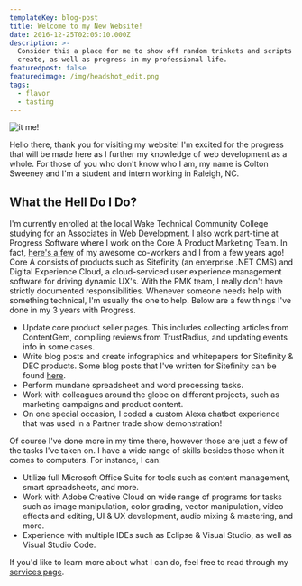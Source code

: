 ```yaml
---
templateKey: blog-post
title: Welcome to my New Website!
date: 2016-12-25T02:05:10.000Z
description: >-
  Consider this a place for me to show off random trinkets and scripts that I
  create, as well as progress in my professional life.
featuredpost: false
featuredimage: /img/headshot_edit.png
tags:
  - flavor
  - tasting
---
```

![it me!](/img/headshot_edit.png "Definitely not my LinkedIn profile picture")

Hello there, thank you for visiting my website! I'm excited for the progress that will be made here as I further my knowledge of web development as a whole. For those of you who don't know who I am, my name is Colton Sweeney and I'm a student and intern working in Raleigh, NC.

## What the Hell Do I Do?

I'm currently enrolled at the local Wake Technical Community College studying for an Associates in Web Development. I also work part-time at Progress Software where I work on the Core A Product Marketing Team. In fact, [here's a few](https://youtu.be/iKdiLrqNMTM?t=52) of my awesome co-workers and I from a few years ago! Core A consists of products such as Sitefinity (an enterprise .NET CMS) and Digital Experience Cloud, a cloud-serviced user experience management software for driving dynamic UX's. With the PMK team, I really don't have strictly documented responsibilities. Whenever someone needs help with something technical, I'm usually the one to help. Below are a few things I've done in my 3 years with Progress.

* Update core product seller pages. This includes collecting articles from ContentGem, compiling reviews from TrustRadius, and updating events info in some cases.
* Write blog posts and create infographics and whitepapers for Sitefinity & DEC products. Some blog posts that I've written for Sitefinity can be found [here](https://www.linkedin.com/in/colton-sweeney/detail/recent-activity/posts/).
* Perform mundane spreadsheet and word processing tasks.
* Work with colleagues around the globe on different projects, such as marketing campaigns and product content.
* On one special occasion, I coded a custom Alexa chatbot experience that was used in a Partner trade show demonstration! 

Of course I've done more in my time there, however those are just a few of the tasks I've taken on. I have a wide range of skills besides those when it comes to computers. For instance, I can:

* Utilize full Microsoft Office Suite for tools such as content management, smart spreadsheets, and more.
* Work with Adobe Creative Cloud on wide range of programs for tasks such as image manipulation, color grading, vector manipulation, video effects and editing, UI & UX development, audio mixing & mastering, and more.
* Experience with multiple IDEs such as Eclipse & Visual Studio, as well as Visual Studio Code.

If you'd like to learn more about what I can do, feel free to read through my [services page](https://coltonsweeney.netlify.com/products).
